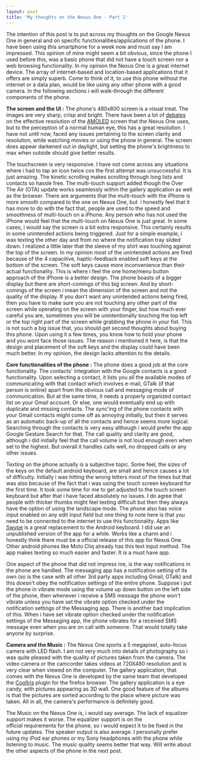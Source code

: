 ```yaml
---
layout: post
title: 'My thoughts on the Nexus One - Part 1'
---
```


The intention of this post is to put across my thoughts on the Google Nexus One in general and on specific functionalities/applications of the phone. I have been using this smartphone for a week now and must say I am impressed. This opinion of mine might seem a bit obvious, since the phone I used before this, was a basic phone that did not have a touch screen nor a web browsing functionality. In my opinion the Nexus One is a great internet device. The array of internet-based and location-based applications that it offers are simply superb. Come to think of it, to use this phone without the internet or a data plan, would be like using any other phone with a good camera. In the following sections i will walk-through the different components of the phone.

__The screen and the UI :__
The phone's 480x800 screen is a visual treat. The images are very sharp, crisp and bright. There have been a lot of <a href="http://www.displayblog.com/2010/02/24/display-showdown-part-ib-nexus-one/" target="_blank">debates</a> on the effective resolution of the <a href="http://en.wikipedia.org/wiki/Amoled" target="_blank">AMOLED</a> screen that the Nexus One uses, but to the perception of a normal human eye, this has a great resolution. I have not until now, faced any issues pertaining to the screen clarity and resolution, while watching movies or using the phone in general. The screen does appear darkened out in daylight, but setting the phone's brightness to max when outside should give better results.

The touchscreen is very responsive. I have not come across any situations where i had to tap an icon twice cos the first attempt was unsuccessful. It is just amazing. The kinetic scrolling makes scrolling through long lists and contacts so hassle free. The multi-touch support added though the Over The Air (OTA) update works seamlessly within the gallery application as well as the browser. There are arguments that the multi-touch with the iPhone is more smooth compared to the one on Nexus One, but  i honestly feel that it has more to do with the fact that, people are used to the speed and smoothness of multi-touch on a iPhone. Any person who has not used the iPhone would feel that the multi-touch on Nexus One is just great.
In some cases, i would say the screen is a bit extra responsive. This certainly results in some unintended actions being triggered. Just for a simple example, i was texting the other day and from no where the notification tray slided down. I realized a little later that the sleeve of my shirt was touching against the top of the screen. In my opinion most of the unintended actions are fired because of the 4 capacitive, haptic-feedback enabled soft keys at the bottom of the screen. The soft keys cause more inconvenience than their actual functionality. This is where i feel the one home/menu button approach of the iPhone is a better design. The phone boasts of a bigger display but there are short-comings of this big screen. And by short-comings of the screen i mean the dimension of the screen and not the quality of the display. If you don't want any unintended actions being fired, then you have to make sure you are not touching any other part of the screen while operating on the screen with your finger, but how much ever careful you are, sometimes you will be unintentionally touching the top left or the top right part of the screen while grabbing the phone in your fist. This is not such a big issue that, you should get second thoughts about buying this phone. Upon using it a few times, you know how to hold your phone and you wont face those issues. The reason i mentioned it here, is that the design and placement of the soft keys and the display could have been much better. In my opinion, the design lacks attention to the details.

__Core functionalities of the phone :__
The phone does a good job at the core functionality. The contacts' integration with the Google contacts is a good functionality. Upon selecting a contact, it lists you all the available modes of communicating with that contact which involves e-mail, GTalk (if that person is online) apart from the obvious call and messaging mode of communication. But at the same time, it needs a properly organized contact list on your Gmail account. Or else, one would eventually end up with duplicate and missing contacts. The sync'ing of the phone contacts with your Gmail contacts might come off as annoying initially, but then it serves as an automatic back-up of all the contacts and hence seems more logical. Searching through the contacts is very easy although i would prefer the app Google Gesture Search for that. The call quality and clarity are good, although i did initially feel that the call volume is not loud enough even when set to the highest. But overall it handles calls well, no dropped calls or any other issues.

Texting on the phone actually is a subjective topic. Some feel, the sizes of the keys on the default android keyboard, are small and hence causes a lot of difficulty. Initially i was hitting the wrong letters most of the times but that was also because of the fact that i was using the touch screen keyboard for the first time. It took some time for me to get adjusted to the touch screen keyboard but after that i have faced absolutely no issues. I do agree that people with thicker thumbs might feel texting difficult but then they always have the option of using the landscape mode. The phone also has voice input enabled on any edit input field but one thing to note here is that you need to be connected to the internet to use this functionality. Apps like <a href="http://swypeinc.com/" target="_blank">Swype</a> is a great replacement to the Android keyboard. I did use an unpublished version of the app for a while. Works like a charm and i honestly think there must be a official release of this app for Nexus One. Other android phones like Moto Cliq already has this text input method. The app makes texting so much easier and faster. It is a must have app.

One aspect of the phone that did not impress me, is the way notifications in the phone are handled. The messaging app has a notification setting of its own (so is the case with all other 3rd party apps including Gmail, GTalk) and this doesn't obey the notification settings of the entire phone. Suppose i put the phone in vibrate mode using the volume up down button on the left side of the phone, then whenever i receive a SMS message the phone won't vibrate unless you have set the vibrate option checked under the notification settings of the Messaging app. There is another bad implication of this. When i have set vibrate option checked under the notification settings of the Messaging app, the phone vibrates for a received SMS message even when you are on call with someone. That would totally take anyone by surprise.

__Camera and the Music :__
The Nexus One sports a 5 megapixel, auto-focus camera with LED flash. I am not very much into details of photography so i was quite pleased with the quality of pictures taken from the camera. The video camera or the camcorder takes videos at 720X480 resolution and is very clear when viewed on the computer. The gallery application, that comes with the Nexus One is developed by the same team that developed the <a href="https://addons.mozilla.org/en-US/firefox/addon/5579/" target="_blank">CoolIris</a> plugin for the firefox browser. The gallery application is a eye candy, with pictures appearing as 3D wall. One good feature of the albums is that the pictures are sorted according to the place where picture was taken. All in all, the camera's performance is definitely good.

The Music on the Nexus One is, i would say average. The lack of equalizer support makes it worse. The equalizer support is on the official requirements for the phone, so i would expect it to be fixed in the future updates. The speaker output is also average. I personally prefer using my iPod ear phones or my Sony headphones with the phone while listening to music. The music quality seems better that way.
Will write about the other aspects of the phone in the next post.
